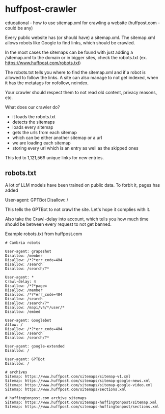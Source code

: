 # huffpost-crawler
educational - how to use sitemap.xml for crawling a website (huffpost.com - could be any)

Every public website has (or should have) a sitemap.xml. The sitemap.xml allows robots like Google to find links, which should be crawled.

In the most cases the sitemaps can be found with just adding a /sitemap.xml to the domain or in bigger sites, check the robots.txt (ex. https://www.huffpost.com/robots.txt)

The robots.txt tells you where to find the sitemap.xml and if a robot is allowed to follow the links. A site can also manage to not get indexed, when it has the metatags for nofollow, noindex.

Your crawler should respect them to not read old content, privacy reasons, etc.

What does our crawler do?
- it loads the robots.txt
- detects the sitemaps
- loads every sitemap
- gets the urls from each sitemap
- which can be either another sitemap or a url
- we are loading each sitemap
- storing every url which is an entry as well as the skipped ones

This led to 1,121,569 unique links for new entries.

## robots.txt

A lot of LLM models have been trained on public data. To forbit it, pages has added

User-agent: GPTBot
Disallow: /

This tells the GPTBot to not crawl the site. Let's hope it complies with it.

Also take the Crawl-delay into account, which tells you how much time should be between every request to not get banned.

Example robots.txt from huffpost.com

```
# Cambria robots

User-agent: grapeshot
Disallow: /member
Disallow: /*?*err_code=404
Disallow: /search
Disallow: /search/?*

User-agent: *
Crawl-delay: 4
Disallow: /*?*page=
Disallow: /member
Disallow: /*?*err_code=404
Disallow: /search
Disallow: /search/?*
Disallow: /mapi/v4/*/user/*
Disallow: /embed

User-agent: Googlebot
Allow: /
Disallow: /*?*err_code=404
Disallow: /search
Disallow: /search/?*

User-agent: google-extended
Disallow: /

User-agent: GPTBot
Disallow: /

# archives
Sitemap: https://www.huffpost.com/sitemaps/sitemap-v1.xml
Sitemap: https://www.huffpost.com/sitemaps/sitemap-google-news.xml
Sitemap: https://www.huffpost.com/sitemaps/sitemap-google-video.xml
Sitemap: https://www.huffpost.com/sitemaps/sections.xml

# huffingtonpost.com archive sitemaps
Sitemap: https://www.huffpost.com/sitemaps-huffingtonpost/sitemap.xml
Sitemap: https://www.huffpost.com/sitemaps-huffingtonpost/sections.xml
``` 
